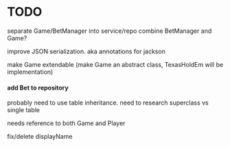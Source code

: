# TODO

separate Game/BetManager into service/repo
combine BetManager and Game?

improve JSON serialization. aka annotations for jackson

make Game extendable (make Game an abstract class, TexasHoldEm will be implementation)

#### add Bet to repository
probably need to use table inheritance.
need to research superclass vs single table

needs reference to both Game and Player


fix/delete displayName